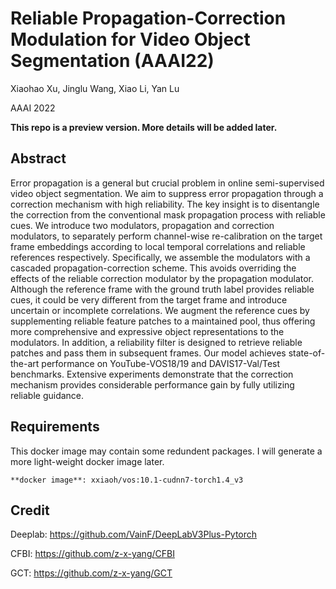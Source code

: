 # Reliable Propagation-Correction Modulation for Video Object Segmentation (AAAI22)
Xiaohao Xu, Jinglu Wang, Xiao Li, Yan Lu

AAAI 2022

**This repo is a preview version. More details will be added later.**

## Abstract
Error propagation is a general but crucial problem in online semi-supervised video object segmentation. We aim to suppress error propagation through a correction mechanism with high reliability. The key insight is to disentangle the correction from the conventional mask propagation process with reliable cues. We introduce two modulators, propagation and correction modulators, to separately perform channel-wise re-calibration on the target frame embeddings according to local temporal correlations and reliable references respectively. Specifically, we assemble the modulators with a cascaded propagation-correction scheme. This avoids overriding the effects of the reliable correction modulator by the propagation modulator. Although the reference frame with the ground truth label provides reliable cues, it could be very different from the target frame and introduce uncertain or incomplete correlations. We augment the reference cues by supplementing reliable feature patches to a maintained pool, thus offering more comprehensive and expressive object representations to the modulators. In addition, a reliability filter is designed to retrieve reliable patches and pass them in subsequent frames. Our model achieves state-of-the-art performance on YouTube-VOS18/19 and DAVIS17-Val/Test benchmarks. Extensive experiments demonstrate that the correction mechanism provides considerable performance gain by fully utilizing reliable guidance.

## Requirements
This docker image may contain some redundent packages. I will generate a more light-weight docker image later.

    
    **docker image**: xxiaoh/vos:10.1-cudnn7-torch1.4_v3
    

## Credit
Deeplab: <https://github.com/VainF/DeepLabV3Plus-Pytorch>

CFBI: <https://github.com/z-x-yang/CFBI>

GCT: <https://github.com/z-x-yang/GCT>
